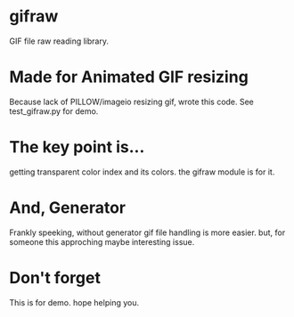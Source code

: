 # gifraw
GIF file raw reading library.

# Made for Animated GIF resizing
Because lack of PILLOW/imageio resizing gif, wrote this code.
See test_gifraw.py for demo.

# The key point is...
getting transparent color index and its colors. the gifraw module is for it.

# And, Generator
Frankly speeking, without generator gif file handling is more easier. but, for someone this approching maybe interesting issue.

# Don't forget
This is for demo. hope helping you.
